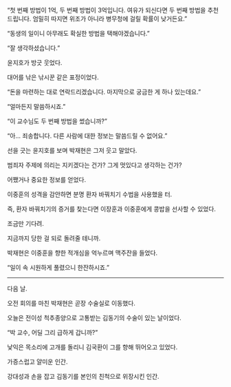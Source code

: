 “첫 번째 방법이 1억, 두 번째 방법이 3억입니다. 여유가 되신다면 두 번째 방법을 추천드립니다. 엄밀히 따지면 위조가 아니라 병무청에 걸릴 확률이 낮거든요.”

“동생의 일이니 아무래도 확실한 방법을 택해야겠습니다.”

“잘 생각하셨습니다.”

윤지호가 방긋 웃었다.

대어를 낚은 낚시꾼 같은 표정이었다.

“돈을 마련하는 대로 연락드리겠습니다. 마지막으로 궁금한 게 하나 있는데요.”

“얼마든지 말씀하시죠.”

“이 교수님도 두 번째 방법을 썼습니까?”

“아… 죄송합니다. 다른 사람에 대한 정보는 말씀드릴 수 없어요.”

선을 긋는 윤지호를 보며 박재현은 그저 웃고 말았다.

범죄자 주제에 의리는 지키겠다는 건가? 그게 멋있다고 생각하는 건가?

어쨌거나 중요한 정보를 얻었다.

이중훈의 성격을 감안하면 분명 환자 바꿔치기 수법을 사용했을 터.

즉, 환자 바꿔치기의 증거를 찾는다면 이장훈과 이중훈에게 콩밥을 선사할 수 있었다.

조금만 기다려.

지금까지 당한 걸 되로 돌려줄 테니까.

박재현은 이중훈을 향한 적개심을 억누르며 맥주잔을 들었다.

“일이 속 시원하게 풀렸으니 한잔하시죠.”

* * *

다음 날.

오전 회의를 마친 박재현은 곧장 수술실로 이동했다.

오늘은 전이성 척추종양으로 고통받는 김동기의 수술이 있는 날이었다.

“박 교수, 어딜 그리 급하게 갑니까?”

낯익은 목소리에 고개를 돌리니 김국환이 그를 향해 뛰어오고 있었다.

가증스럽고 얄미운 인간.

강대성과 손을 잡고 김동기를 본인의 친척으로 위장시킨 인간.